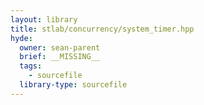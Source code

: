 ```yaml
---
layout: library
title: stlab/concurrency/system_timer.hpp
hyde:
  owner: sean-parent
  brief: __MISSING__
  tags:
    - sourcefile
  library-type: sourcefile
---
```

